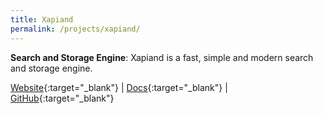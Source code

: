 ```yaml
---
title: Xapiand
permalink: /projects/xapiand/
---
```


**Search and Storage Engine**: Xapiand is a fast, simple and modern search and
storage engine.

[<i class="fa fa-globe"></i> Website](https://kronuz.io/Xapiand){:target="_blank"} |
[<i class="fa fa-file-text"></i> Docs](https://kronuz.io/Xapiand/docs){:target="_blank"} |
[<i class="fa fa-github"></i> GitHub](https://github.com/Kronuz/Xapiand){:target="_blank"}
